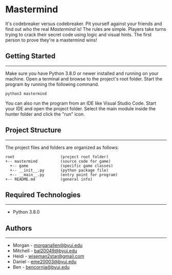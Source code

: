 # Mastermind

It's codebreaker versus codebreaker. Pit yourself against your friends
and find out who the real <i>Mastermind</i> is! The rules are simple.
Players take turns trying to crack their secret code using logic and visual
hints. The first person to prove they're a mastermind wins!

## Getting Started

---

Make sure you have Python 3.8.0 or newer installed and running on your machine.
Open a terminal and browse to the project's root folder. Start the program by
running the following command.

```
python3 mastermind
```

You can also run the program from an IDE like Visual Studio Code. Start your IDE
and open the project folder. Select the main module inside the hunter folder and
click the "run" icon.

## Project Structure

---

The project files and folders are organized as follows:

```
root                    (project root folder)
+-- mastermind          (source code for game)
  +-- game              (specific game classes)
  +-- __init__.py       (python package file)
  +-- __main__.py       (entry point for program)
+-- README.md           (general info)
```

## Required Technologies

---

- Python 3.8.0

## Authors

---



- Morgan - morganallen@byui.edu
- Mitchell - bal20049@byui.edu
- Heidi - wiseman2star@gmail.com
- Daniel - eme20003@byui.edu
- Ben - bencornia@byui.edu

